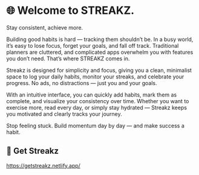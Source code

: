 # 🌐 Welcome to STREAKZ.
Stay consistent, achieve more.

Building good habits is hard — tracking them shouldn’t be.
In a busy world, it’s easy to lose focus, forget your goals, and fall off track. Traditional planners are cluttered, and complicated apps overwhelm you with features you don’t need.
That’s where STREAKZ comes in.

Streakz is designed for simplicity and focus, giving you a clean, minimalist space to log your daily habits, monitor your streaks, and celebrate your progress. No ads, no distractions — just you and your goals.

With an intuitive interface, you can quickly add habits, mark them as complete, and visualize your consistency over time. Whether you want to exercise more, read every day, or simply stay hydrated — Streakz keeps you motivated and clearly tracks your journey.

Stop feeling stuck. Build momentum day by day — and make success a habit.


## 🚀 Get Streakz
https://getstreakz.netlify.app/
